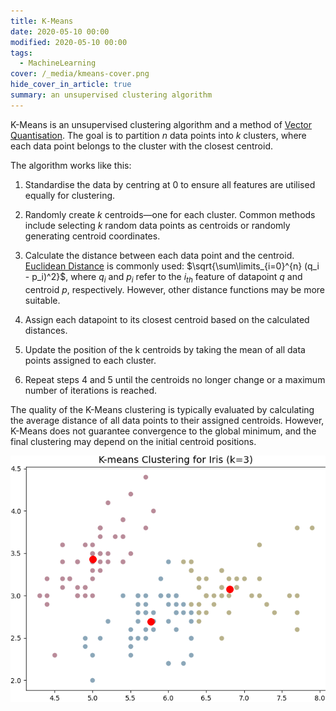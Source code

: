```yaml
---
title: K-Means
date: 2020-05-10 00:00
modified: 2020-05-10 00:00
tags:
  - MachineLearning
cover: /_media/kmeans-cover.png
hide_cover_in_article: true
summary: an unsupervised clustering algorithm
---
```


K-Means is an unsupervised clustering algorithm and a method of [Vector Quantisation](vector-quantisation.md). The goal is to partition $n$ data points into $k$ clusters, where each data point belongs to the cluster with the closest centroid.

The algorithm works like this:

1. Standardise the data by centring at 0 to ensure all features are utilised equally for clustering.
2. Randomly create $k$ centroids—one for each cluster. Common methods include selecting $k$ random data points as centroids or randomly generating centroid coordinates.
3. Calculate the distance between each data point and the centroid. [Euclidean Distance](euclidean-distance.md) is commonly used: $\sqrt{\sum\limits_{i=0}^{n} (q_i - p_i)^2}$, where $q_i$ and $p_i$ refer to the $i_{th}$ feature of datapoint $q$ and centroid $p$, respectively. However, other distance functions may be more suitable.

4. Assign each datapoint to its closest centroid based on the calculated distances.
5. Update the position of the k centroids by taking the mean of all data points assigned to each cluster.
6. Repeat steps 4 and 5 until the centroids no longer change or a maximum number of iterations is reached.

The quality of the K-Means clustering is typically evaluated by calculating the average distance of all data points to their assigned centroids. However, K-Means does not guarantee convergence to the global minimum, and the final clustering may depend on the initial centroid positions.


![K-Means clustering example](../_media/kmeans.png)